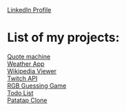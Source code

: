 <a href="https://www.linkedin.com/in/ermin-avdic/">LinkedIn Profile</a><br>

<h1>List of my projects:</h1>
<a href="https://ermin-avdic.github.io/Quota/">Quote machine</a><br>
<a href="http://local-weather-api.surge.sh">Weather App</a><br>
<a href="https://ermin-avdic.github.io/wikipedia-viewer/">Wikipedia Viewer</a><br>
<a href="http://twitch-api.surge.sh/">Twitch API</a><br>
<a href="https://ermin-avdic.github.io/Color-Game/">RGB Guessing Game</a><br>
<a href="https://ermin-avdic.github.io/TodoList/">Todo List</a><br>
<a href="https://ermin-avdic.github.io/PatatapClone/">Patatap Clone</a>
